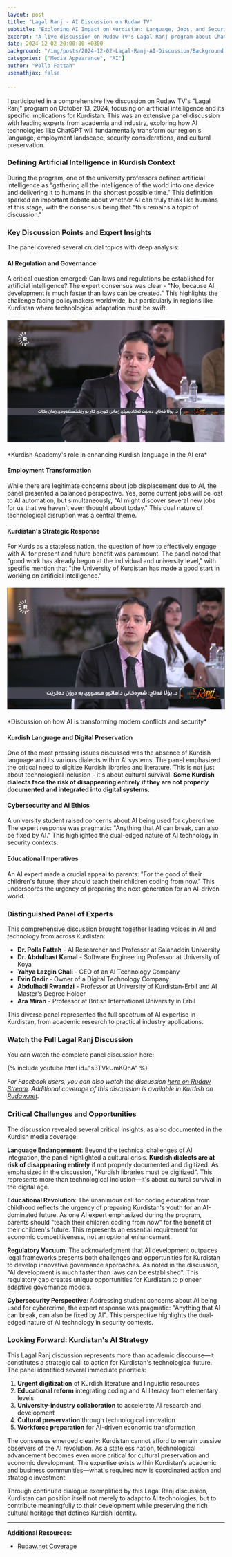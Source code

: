 ```yaml
---
layout: post
title: "Lagal Ranj - AI Discussion on Rudaw TV"
subtitle: "Exploring AI Impact on Kurdistan: Language, Jobs, and Security"
excerpt: "A live discussion on Rudaw TV's Lagal Ranj program about ChatGPT, AI technologies, and their specific impact on Kurdistan's language, employment, and security"
date: 2024-12-02 20:00:00 +0300
background: "/img/posts/2024-12-02-Lagal-Ranj-AI-Discussion/Background.png"
categories: ["Media Appearance", "AI"]
author: "Polla Fattah"
usemathjax: false

---
```


<style>
.embed-container {
  position: relative;
  padding-bottom: 56.25%;
  height: 0;
  overflow: hidden;
  max-width: 100%;
}
.embed-container iframe {
  position: absolute;
  top: 0;
  left: 0;
  width: 100%;
  height: 100%;
}
.post-image {
  max-width: 100%;
  height: auto;
  max-height: 400px;
  object-fit: contain;
  display: block;
  margin: 20px auto;
}
</style>

I participated in a comprehensive live discussion on Rudaw TV's "Lagal Ranj" program on October 13, 2024, focusing on artificial intelligence and its specific implications for Kurdistan. This was an extensive panel discussion with leading experts from academia and industry, exploring how AI technologies like ChatGPT will fundamentally transform our region's language, employment landscape, security considerations, and cultural preservation.

### Defining Artificial Intelligence in Kurdish Context

During the program, one of the university professors defined artificial intelligence as "gathering all the intelligence of the world into one device and delivering it to humans in the shortest possible time." This definition sparked an important debate about whether AI can truly think like humans at this stage, with the consensus being that "this remains a topic of discussion."

### Key Discussion Points and Expert Insights

The panel covered several crucial topics with deep analysis:

#### **AI Regulation and Governance**
A critical question emerged: Can laws and regulations be established for artificial intelligence? The expert consensus was clear - "No, because AI development is much faster than laws can be created." This highlights the challenge facing policymakers worldwide, but particularly in regions like Kurdistan where technological adaptation must be swift.

<img src="/img/posts/2024-12-02-Lagal-Ranj-AI-Discussion/Kurdish%20Academy%20should%20work%20to%20enhance%20Kurdish%20Language%20in%20AI%20era.png" alt="Kurdish Academy and AI" class="post-image">
*Kurdish Academy's role in enhancing Kurdish language in the AI era*

#### **Employment Transformation**
While there are legitimate concerns about job displacement due to AI, the panel presented a balanced perspective. Yes, some current jobs will be lost to AI automation, but simultaneously, "AI might discover several new jobs for us that we haven't even thought about today." This dual nature of technological disruption was a central theme.

#### **Kurdistan's Strategic Response**
For Kurds as a stateless nation, the question of how to effectively engage with AI for present and future benefit was paramount. The panel noted that "good work has already begun at the individual and university level," with specific mention that "the University of Kurdistan has made a good start in working on artificial intelligence."

<img src="/img/posts/2024-12-02-Lagal-Ranj-AI-Discussion/New%20wars%20are%20all%20doen%20using%20AI.png" alt="AI and Modern Warfare" class="post-image">
*Discussion on how AI is transforming modern conflicts and security*

#### **Kurdish Language and Digital Preservation**
One of the most pressing issues discussed was the absence of Kurdish language and its various dialects within AI systems. The panel emphasized the critical need to digitize Kurdish libraries and literature. This is not just about technological inclusion - it's about cultural survival. **Some Kurdish dialects face the risk of disappearing entirely if they are not properly documented and integrated into digital systems.**

#### **Cybersecurity and AI Ethics**
A university student raised concerns about AI being used for cybercrime. The expert response was pragmatic: "Anything that AI can break, can also be fixed by AI." This highlighted the dual-edged nature of AI technology in security contexts.

#### **Educational Imperatives**
An AI expert made a crucial appeal to parents: "For the good of their children's future, they should teach their children coding from now." This underscores the urgency of preparing the next generation for an AI-driven world.

### Distinguished Panel of Experts

This comprehensive discussion brought together leading voices in AI and technology from across Kurdistan:

- **Dr. Polla Fattah** - AI Researcher and Professor at Salahaddin University
- **Dr. Abdulbast Kamal** - Software Engineering Professor at University of Koya
- **Yahya Lazgin Chali** - CEO of an AI Technology Company
- **Evin Qadir** - Owner of a Digital Technology Company
- **Abdulhadi Rwandzi** - Professor at University of Kurdistan-Erbil and AI Master's Degree Holder
- **Ara Miran** - Professor at British International University in Erbil

This diverse panel represented the full spectrum of AI expertise in Kurdistan, from academic research to practical industry applications.

### Watch the Full Lagal Ranj Discussion

You can watch the complete panel discussion here:

{% include youtube.html id="s3TVkUmKQhA" %}

*For Facebook users, you can also watch the discussion [here on Rudaw Stream](https://www.facebook.com/RudawStream/videos/1088009255882320/). Additional coverage of this discussion is available in Kurdish on [Rudaw.net](https://www.rudaw.net/sorani/onair/tv/episodes/episode/lagal-ranj---zhiri-dastkrd/02122024011049).*

### Critical Challenges and Opportunities

The discussion revealed several critical insights, as also documented in the Kurdish media coverage:

**Language Endangerment**: Beyond the technical challenges of AI integration, the panel highlighted a cultural crisis. **Kurdish dialects are at risk of disappearing entirely** if not properly documented and digitized. As emphasized in the discussion, "Kurdish libraries must be digitized". This represents more than technological inclusion—it's about cultural survival in the digital age.

**Educational Revolution**: The unanimous call for coding education from childhood reflects the urgency of preparing Kurdistan's youth for an AI-dominated future. As one AI expert emphasized during the program, parents should "teach their children coding from now" for the benefit of their children's future. This represents an essential requirement for economic competitiveness, not an optional enhancement.

**Regulatory Vacuum**: The acknowledgment that AI development outpaces legal frameworks presents both challenges and opportunities for Kurdistan to develop innovative governance approaches. As noted in the discussion, "AI development is much faster than laws can be established". This regulatory gap creates unique opportunities for Kurdistan to pioneer adaptive governance models.

**Cybersecurity Perspective**: Addressing student concerns about AI being used for cybercrime, the expert response was pragmatic: "Anything that AI can break, can also be fixed by AI". This perspective highlights the dual-edged nature of AI technology in security contexts.

### Looking Forward: Kurdistan's AI Strategy

This Lagal Ranj discussion represents more than academic discourse—it constitutes a strategic call to action for Kurdistan's technological future. The panel identified several immediate priorities:

1. **Urgent digitization** of Kurdish literature and linguistic resources
2. **Educational reform** integrating coding and AI literacy from elementary levels
3. **University-industry collaboration** to accelerate AI research and development
4. **Cultural preservation** through technological innovation
5. **Workforce preparation** for AI-driven economic transformation

The consensus emerged clearly: Kurdistan cannot afford to remain passive observers of the AI revolution. As a stateless nation, technological advancement becomes even more critical for cultural preservation and economic development. The expertise exists within Kurdistan's academic and business communities—what's required now is coordinated action and strategic investment.

Through continued dialogue exemplified by this Lagal Ranj discussion, Kurdistan can position itself not merely to adapt to AI technologies, but to contribute meaningfully to their development while preserving the rich cultural heritage that defines Kurdish identity.

---

**Additional Resources:**
- [Rudaw.net Coverage](https://www.rudaw.net/sorani/onair/tv/episodes/episode/lagal-ranj---zhiri-dastkrd/02122024011049)
